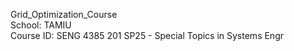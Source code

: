 Grid_Optimization_Course <br>
School: TAMIU  <br>
Course ID: SENG 4385 201 SP25 - Special Topics in Systems Engr <br>
